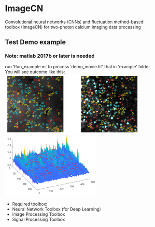 # ImageCN
Convolutional neural networks (CNNs) and fluctuation method–based toolbox (ImageCN) for two-photon calcium imaging data processing
## Test Demo example
### Note: matlab 2017b or later is needed
run 'Run_example.m' to process 'demo_movie.tif' that in 'example' folder
You will see outcome like this:
<img src="media/ROI.png" height="200px" width="auto"/> 
<img src="media/spikes.png" height="200px" width="auto"/>
- Required toolbox:
- Neural Network Toolbox (for Deep Learning)
- Image Processing Toolbox
- Signal Processing Toolbox
